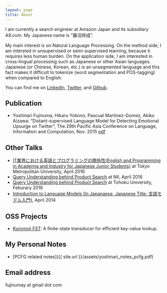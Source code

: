 ```yaml
---
layout: page
title: About
---
```


I am currently a search engineer at Amazon Japan and its subsidiary A9.com. My Japanese name is "藤沼祥成". 

My main interest is on Natural Language Processing. On the method side, I am intersted in unsupervised or semi-supervised learning, because it requires less human burden. On the application side, I am interested in cross-lingual processing such as Japanese or other Asian languages. Japanese (or Chinese, Korean, etc.) is an unsegmented language and this fact makes it difficult to tokenize (word segmentation and POS-tagging) when compared to English. 

You can find me on [LinkedIn](https://jp.linkedin.com/in/yoshinari-fujinuma-4b612959), [Twitter](https://twitter.com/akkikiki), and [Github](https://github.com/akkikiki).

## Publication
* Yoshinari Fujinuma, Hikaru Yokono, Pascual Martinez-Gomez, Akiko Aizawa: “Distant-supervised Language Model for Detecting Emotional Upsurge on Twitter”, The 29th Pacific Asia Conference on Language, Information and Computation, Nov. 2015 [pdf](http://aclweb.org/anthology/Y/Y15/Y15-1056.pdf)

## Other Talks
* [IT業界における英語とプログラミングの関係性(English and Programming in Academia and Industry for Japanese Junior Students)](http://www.sd.tmu.ac.jp/extra/download.html?d=assets/files/download/news/ver0_ICTspecial20160426.pdf)  at Tokyo Metropolitan University, April 2016
* [Query Understanding behind Product Search](http://www-al.nii.ac.jp/blog/2016-4-1-seminar-talk-by-yoshinari-fujinuma/)  at NII, April 2016
* [Query Understanding behind Product Search](http://www.cl.ecei.tohoku.ac.jp/index.php?MiCS) at Tohoku University, Feburary 2016
* [Introduction to Language Models (In Japanaese, Japanese Title: 言語モデル入門)](http://www.slideshare.net/yoshinarifujinuma/04-12-labmeetingforpublic), April 2014

## OSS Projects
* [Kuromoji FST](https://github.com/atilika/fst): A finite-state transducer for efficient key-value lookup.

## My Personal Notes
* [PCFG related notes]({{ site.url }}/assets/yoshinari_notes_pcfg.pdf)

## Email address
fujinumay at gmail dot com
